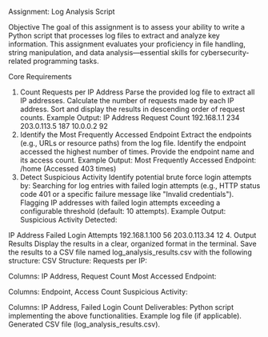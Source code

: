 Assignment: Log Analysis Script

Objective
The goal of this assignment is to assess your ability to write a Python script that processes log files to extract and analyze key information. This assignment evaluates your proficiency in file handling, string manipulation, and data analysis—essential skills for cybersecurity-related programming tasks.

Core Requirements
1. Count Requests per IP Address
Parse the provided log file to extract all IP addresses.
Calculate the number of requests made by each IP address.
Sort and display the results in descending order of request counts.
Example Output:
IP Address    Request Count
192.168.1.1   234
203.0.113.5   187
10.0.0.2      92
2. Identify the Most Frequently Accessed Endpoint
Extract the endpoints (e.g., URLs or resource paths) from the log file.
Identify the endpoint accessed the highest number of times.
Provide the endpoint name and its access count.
Example Output:
Most Frequently Accessed Endpoint:
/home (Accessed 403 times)
3. Detect Suspicious Activity
Identify potential brute force login attempts by:
Searching for log entries with failed login attempts (e.g., HTTP status code 401 or a specific failure message like "Invalid credentials").
Flagging IP addresses with failed login attempts exceeding a configurable threshold (default: 10 attempts).
Example Output:
Suspicious Activity Detected:

IP Address       Failed Login Attempts
192.168.1.100    56
203.0.113.34     12
4. Output Results
Display the results in a clear, organized format in the terminal.
Save the results to a CSV file named log_analysis_results.csv with the following structure:
CSV Structure:
Requests per IP:

Columns: IP Address, Request Count
Most Accessed Endpoint:

Columns: Endpoint, Access Count
Suspicious Activity:

Columns: IP Address, Failed Login Count
Deliverables:
Python script implementing the above functionalities.
Example log file (if applicable).
Generated CSV file (log_analysis_results.csv).
